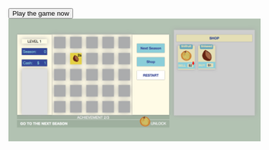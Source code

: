 <!DOCTYPE html>
<html>
<head>
	
</head>
<body>
	<a href="https://solbiatialessandro.github.io/SEED/"><button>Play the game now</button></a> 
<img src="demo.png">
</body>
</html>
